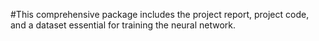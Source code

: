 #This comprehensive package includes the project report, project code, and a dataset essential for training the neural network.
